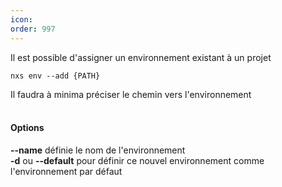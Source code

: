 ```yaml
---
icon: 
order: 997
---
```

Il est possible d'assigner un environnement existant à un projet

```console
nxs env --add {PATH}
```

Il faudra à minima préciser le chemin vers l'environnement
<br><br>
#### Options

**--name** définie le nom de l'environnement<br>
**-d** ou **--default** pour définir ce nouvel environnement comme l'environnement par défaut<br>